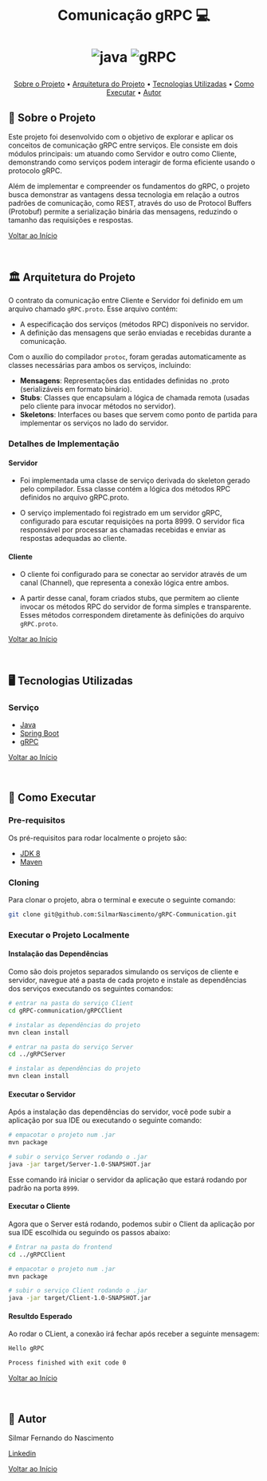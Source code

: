 [JAVA__BADGE]: https://img.shields.io/badge/java-%23ED8B00.svg?style=for-the-badge&logo=openjdk&logoColor=white
[gRPC__BADGE]: https://img.shields.io/badge/gRPC-%2300B3E6.svg?style=for-the-badge&logo=grpc&logoColor=white

<h1 align="center" style="font-weight: bold;" id="top">Comunicação gRPC 💻</h1>

<h1 align="center">

  <span>![java][JAVA__BADGE]</span>
  <span>![gRPC][gRPC__BADGE]</span>
</h1>

<p align="center">
  <a href="#about">Sobre o Projeto</a> •
  <a href="#project-architecture">Arquitetura do Projeto</a> •
  <a href="#tech">Tecnologias Utilizadas</a> •
  <a href="#started">Como Executar</a> •
  <a href="#author">Autor</a>
</p>

<h2 id="about">📌 Sobre o Projeto</h2>

Este projeto foi desenvolvido com o objetivo de explorar e aplicar os conceitos de comunicação gRPC entre serviços. Ele consiste em dois módulos principais: um atuando como Servidor e outro como Cliente, demonstrando como serviços podem interagir de forma eficiente usando o protocolo gRPC.

Além de implementar e compreender os fundamentos do gRPC, o projeto busca demonstrar as vantagens dessa tecnologia em relação a outros padrões de comunicação, como REST, através do uso de Protocol Buffers (Protobuf) permite a serialização binária das mensagens, reduzindo o tamanho das requisições e respostas.

[Voltar ao Início](#top)

<br>

<h2 id="project-architecture">🏛️ Arquitetura do Projeto</h2>

O contrato da comunicação entre Cliente e Servidor foi definido em um arquivo chamado `gRPC.proto`. Esse arquivo contém:

- A especificação dos serviços (métodos RPC) disponíveis no servidor.
- A definição das mensagens que serão enviadas e recebidas durante a comunicação.

Com o auxílio do compilador `protoc`, foram geradas automaticamente as classes necessárias para ambos os serviços, incluindo:

- **Mensagens**: Representações das entidades definidas no .proto (serializáveis em formato binário).
- **Stubs**: Classes que encapsulam a lógica de chamada remota (usadas pelo cliente para invocar métodos no servidor).
- **Skeletons**: Interfaces ou bases que servem como ponto de partida para implementar os serviços no lado do servidor.

### Detalhes de Implementação

#### Servidor

- Foi implementada uma classe de serviço derivada do skeleton gerado pelo compilador. Essa classe contém a lógica dos métodos RPC definidos no arquivo gRPC.proto.

- O serviço implementado foi registrado em um servidor gRPC, configurado para escutar requisições na porta 8999. O servidor fica responsável por processar as chamadas recebidas e enviar as respostas adequadas ao cliente.

#### Cliente

- O cliente foi configurado para se conectar ao servidor através de um canal (Channel), que representa a conexão lógica entre ambos.

- A partir desse canal, foram criados stubs, que permitem ao cliente invocar os métodos RPC do servidor de forma simples e transparente. Esses métodos correspondem diretamente às definições do arquivo `gRPC.proto`.

[Voltar ao Início](#top)

<br>

<h2 id="tech">🖥️ Tecnologias Utilizadas</h2>

### Serviço

- [Java](https://www.oracle.com/java/technologies/java-se-glance.html)
- [Spring Boot](https://github.com/spring-projects/spring-boot)
- [gRPC](https://grpc.io/)

[Voltar ao Início](#top)

<br>

<h2 id="started">🚀 Como Executar</h2>

### Pre-requisitos

Os pré-requisitos para rodar localmente o projeto são:

- [JDK 8](https://www.oracle.com/java/technologies/downloads/?er=221886)
- [Maven](https://maven.apache.org/)

### Cloning

Para clonar o projeto, abra o terminal e execute o seguinte comando:

```bash
git clone git@github.com:SilmarNascimento/gRPC-Communication.git
```

### Executar o Projeto Localmente

#### Instalação das Dependências

Como são dois projetos separados simulando os serviços de cliente e servidor, navegue até a pasta de cada projeto e instale as dependências dos serviços executando os seguintes comandos:

```bash
# entrar na pasta do serviço Client
cd gRPC-communication/gRPCClient

# instalar as dependências do projeto
mvn clean install

# entrar na pasta do serviço Server
cd ../gRPCServer

# instalar as dependências do projeto
mvn clean install
```

#### Executar o Servidor

Após a instalação das dependências do servidor, você pode subir a aplicação por sua IDE ou executando o seguinte comando:

```bash
# empacotar o projeto num .jar
mvn package

# subir o serviço Server rodando o .jar
java -jar target/Server-1.0-SNAPSHOT.jar
```

Esse comando irá iniciar o servidor da aplicação que estará rodando por padrão na porta `8999`.

#### Executar o Cliente

Agora que o Server está rodando, podemos subir o Client da aplicação por sua IDE escolhida ou seguindo os passos abaixo:

```bash
# Entrar na pasta do frontend
cd ../gRPCClient

# empacotar o projeto num .jar
mvn package

# subir o serviço Client rodando o .jar
java -jar target/Client-1.0-SNAPSHOT.jar
```

#### Resultdo Esperado

Ao rodar o CLient, a conexão irá fechar após receber a seguinte mensagem:

```bash
Hello gRPC

Process finished with exit code 0
```

[Voltar ao Início](#top)

<br>

<h2 id="author">📝 Autor</h2>

Silmar Fernando do Nascimento

[Linkedin](https://www.linkedin.com/in/silmarnascimento/)

[Voltar ao Início](#top)

<br>
